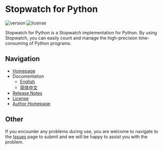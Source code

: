 # Stopwatch for Python

![version](https://img.shields.io/github/v/release/nobody-night/stopwatch-python)
![license](https://img.shields.io/github/license/nobody-night/stopwatch-python)

Stopwatch for Python is a Stopwatch implementation for Python. By using Stopwatch, you can easily count and manage the high-precision time-consuming of Python programs.

## Navigation
- [Homepage](https://smallso.gitbook.io/stopwatch/)
- Documentation
  - [English](https://smallso.gitbook.io/stopwatch/v/en/python/overview)
  - [简体中文](https://smallso.gitbook.io/stopwatch/python/overview)
- [Release Notes](https://github.com/nobody-night/stopwatch-python/releases)
- [License](LICENSE)
- [Author Homepage](https://www.xiaoyy.org/)

## Other
If you encounter any problems during use, you are welcome to navigate to the [Issues](https://github.com/nobody-night/stopwatch-python/issues) page to submit and we will be happy to assist you with the problem.
